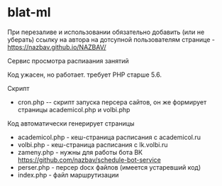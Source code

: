 # blat-ml


При перезаливе и использовании обязательно добавить (или не уберать) ссылку на автора на дотсупной пользователям странице - https://nazbav.github.io/NAZBAV/

Сервис просмотра распиаания занятий

Код ужасен, но работает. требует PHP старше 5.6.

Скрипт
  - cron.php -- скрипт запуска персера сайтов, он же формирует страницы academicol.php и volbi.php

Код автоматически генерирует страницы
  - academicol.php - кеш-страница расписания с academicol.ru
  - volbi.php - кеш-страница расписания с lk.volbi.ru
  - zameny.php - нужны для работы бота ВК https://github.com/nazbav/schedule-bot-service
  - perser.php - персер docx файлов (имеется устаревший код)
  - index.php - файл маршрутизации


